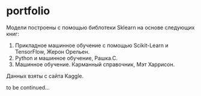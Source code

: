 # portfolio
 
Модели построены с помощью библотеки Sklearn на основе следующих книг:

1. Прикладное машинное обучение с помощью Scikit-Learn и TensorFlow, Жерон Орельен.
2. Python и машинное обучение, Рашка.С.
3. Машинное обучение. Карманный справочник, Мэт Харрисон.

Данных взяты с сайта Kaggle. 

to be continued...
